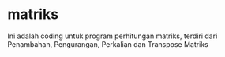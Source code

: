 # matriks
Ini adalah coding untuk program perhitungan matriks, terdiri dari
Penambahan, Pengurangan, Perkalian dan Transpose Matriks
